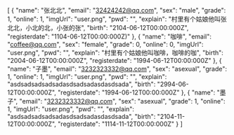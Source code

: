 [
  {
    "name": "张北北",
    "email": "32424242@qq.com",
    "sex": "male",
    "grade": 1,
    "online": 1,
    "imgUrl": "user.png",
    "pwd": "",
    "explain": "村里有个姑娘他叫张北北，小北的北，小张的张",
    "birth": "2104-06-12T00:00:000Z",
    "registerdate": "1104-06-12T00:00:000Z)"
  },
  {
    "name": "咖啡",
    "email": "coffee@qq.com",
    "sex": "female",
    "grade": 0,
    "online": 0,
    "imgUrl": "user.png",
    "pwd": "",
    "explain": "村里有个姑娘他叫咖啡，咖啡的咖",
    "birth": "2004-06-12T00:00:000Z",
    "registerdate": "1994-06-12T00:00:000Z"
  },
  {
    "name": "子墨",
    "email": "3232323332@qq.com",
    "sex": "asexual",
    "grade": 1,
    "online": 1,
    "imgUrl": "user.png",
    "pwd": "",
    "explain": "asdsadsadsadsadasdsadsadasdasdsada",
    "birth": "2994-06-12T00:00:000Z",
    "registerdate": "1994-06-12T00:00:000Z"
  },
  {
    "name": "墨子",
    "email": "3232323332@qq.com",
    "sex": "asexual",
    "grade": 1,
    "online": 1,
    "imgUrl": "user.png",
    "pwd": "",
    "explain": "asdsadsadsadsadasdsadsadasdasdsada",
    "birth": "2104-11-12T00:00:000Z",
    "registerdate": "1114-11-12T00:00:000Z"
  }
]